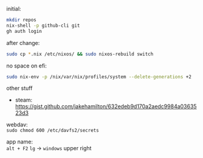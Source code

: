 initial:
```bash
mkdir repos  
nix-shell -p github-cli git 
gh auth login
```



after change:  
```bash
sudo cp *.nix /etc/nixos/ && sudo nixos-rebuild switch
```


no space on efi:  
```bash
sudo nix-env -p /nix/var/nix/profiles/system --delete-generations +2
```


other stuff  
* steam: https://gist.github.com/jakehamilton/632edeb9d170a2aedc9984a0363523d3


webdav:  
`sudo chmod 600 /etc/davfs2/secrets`

app name:  
`alt + F2`
`lg` -> `windows` upper right